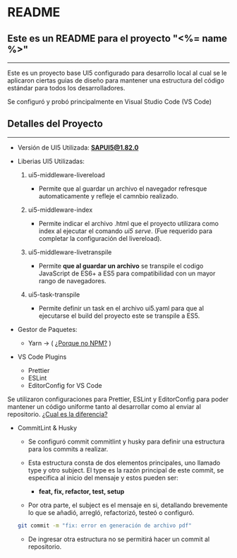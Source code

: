 # README

## Este es un README para el proyecto "<%= name %>"

---

Este es un proyecto base UI5 configurado para desarrollo local al cual se le aplicaron ciertas guias de diseño para mantener una estructura del código estándar para todos los desarrolladores.

Se configuró y probó principalmente en Visual Studio Code (VS Code)

## Detalles del Proyecto

---

-   Versión de UI5 Utilizada: **SAPUI5@1.82.0**

-   Liberias UI5 Utilizadas:

    1.  ui5-middleware-livereload

        -   Permite que al guardar un archivo el navegador refresque automaticamente y refleje el camnbio realizado.

    2.  ui5-middleware-index

        -   Permite indicar el archivo .html que el proyecto utilizara como index al ejecutar el comando _ui5 serve_. (Fue requerido para completar la configuración del livereload).

    3.  ui5-middleware-livetranspile

        -   Permite **que al guardar un archivo** se transpile el codigo JavaScript de ES6+ a ES5 para compatibilidad con un mayor rango de navegadores.

    4.  ui5-task-transpile
        -   Permite definir un task en el archivo ui5.yaml para que al ejecutarse el build del proyecto este se transpile a ES5.

-   Gestor de Paquetes:

    -   Yarn -> ( [¿Porque no NPM?](https://www.whitesourcesoftware.com/free-developer-tools/blog/npm-vs-yarn-which-should-you-choose/#:~:text=During%20the%20installation%20process%2C%20Yarn,download%20of%20previously%20downloaded%20packages) )

-   VS Code Plugins
    -   Prettier
    -   ESLint
    -   EditorConfig for VS Code

Se utilizaron configuraciones para Prettier, ESLint y EditorConfig para poder mantener un código uniforme tanto al desarrollar como al enviar al repositorio. [¿Cual es la diferencia?](https://stackoverflow.com/questions/48363647/editorconfig-vs-eslint-vs-prettier-is-it-worthwhile-to-use-them-all)

-   CommitLint & Husky

    -   Se configuró commit commitlint y husky para definir una estructura para los commits a realizar.

    -   Esta estructura consta de dos elementos principales, uno llamado type y otro subject. El type es la razón principal de este commit, se especifica al inicio del mensaje y estos pueden ser:

        -   **feat, fix, refactor, test, setup**

    -   Por otra parte, el subject es el mensaje en si, detallando brevemente lo que se añadió, arregló, refactorizó, testeó o configuró.

    ```bash
    git commit -m "fix: error en generación de archivo pdf"
    ```

    -   De ingresar otra estructura no se permitirá hacer un commit al repositorio.
